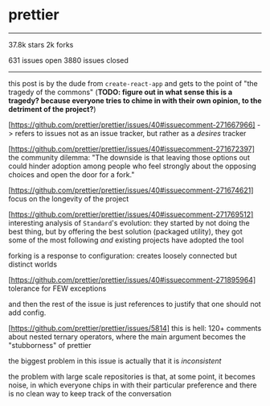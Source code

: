 # prettier

---

37.8k stars
2k forks

631 issues open
3880 issues closed

---

this post is by the dude from `create-react-app` and gets to the point of "the tragedy of the commons" (**TODO: figure out in what sense this is a tragedy? because everyone tries to chime in with their own opinion, to the detriment of the project?**)

[https://github.com/prettier/prettier/issues/40#issuecomment-271667966] -> refers to issues not as an issue tracker, but rather as a *desires* tracker

[https://github.com/prettier/prettier/issues/40#issuecomment-271672397] the community dilemma: "The downside is that leaving those options out could hinder adoption among people who feel strongly about the opposing choices and open the door for a fork."

[https://github.com/prettier/prettier/issues/40#issuecomment-271674621] focus on the longevity of the project

[https://github.com/prettier/prettier/issues/40#issuecomment-271769512] interesting analysis of `Standard`'s evolution: they started by not doing the best thing, but by offering the best solution (packaged utility), they got some of the most following *and* existing projects have adopted the tool

forking is a response to configuration: creates loosely connected but distinct worlds

[https://github.com/prettier/prettier/issues/40#issuecomment-271895964] tolerance for FEW exceptions

and then the rest of the issue is just references to justify that one should not add config.

[https://github.com/prettier/prettier/issues/5814] this is hell: 120+ comments about nested ternary operators, where the main argument becomes the "stubborness" of prettier

the biggest problem in this issue is actually that it is *inconsistent*

the problem with large scale repositories is that, at some point, it becomes noise, in which everyone chips in with their particular preference and there is no clean way to keep track of the conversation